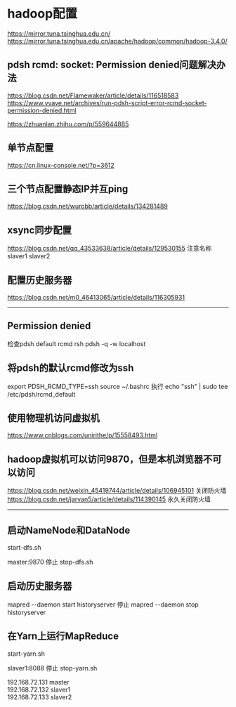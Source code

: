 # hadoop配置

https://mirror.tuna.tsinghua.edu.cn/
https://mirror.tuna.tsinghua.edu.cn/apache/hadoop/common/hadoop-3.4.0/

## pdsh rcmd: socket: Permission denied问题解决办法

https://blog.csdn.net/Flamewaker/article/details/116518583
https://www.vvave.net/archives/run-pdsh-script-error-rcmd-socket-permission-denied.html

https://zhuanlan.zhihu.com/p/559644885

## 单节点配置

https://cn.linux-console.net/?p=3612

## 三个节点配置静态IP并互ping

https://blog.csdn.net/wurobb/article/details/134281489

## xsync同步配置

https://blog.csdn.net/qq_43533638/article/details/129530155
注意名称 slaver1 slaver2

## 配置历史服务器

https://blog.csdn.net/m0_46413065/article/details/116305931

-------------------------------------------

## Permission denied

检查pdsh default rcmd rsh
pdsh -q -w localhost

## 将pdsh的默认rcmd修改为ssh

export PDSH_RCMD_TYPE=ssh
source ~/.bashrc
 执行
echo "ssh" | sudo tee /etc/pdsh/rcmd_default

## 使用物理机访问虚拟机

https://www.cnblogs.com/unirithe/p/15558493.html

## hadoop虚拟机可以访问9870，但是本机浏览器不可以访问

https://blog.csdn.net/weixin_45419744/article/details/106945101 关闭防火墙
https://blog.csdn.net/jarvan5/article/details/114390145 永久关闭防火墙

-------------------------------------------
## 启动NameNode和DataNode

start-dfs.sh

master:9870
 停止
stop-dfs.sh

## 启动历史服务器

mapred --daemon start historyserver
停止
mapred --daemon stop historyserver

## 在Yarn上运行MapReduce

start-yarn.sh

slaver1:8088
停止
stop-yarn.sh

192.168.72.131 master  
192.168.72.132 slaver1   
192.168.72.133 slaver2   